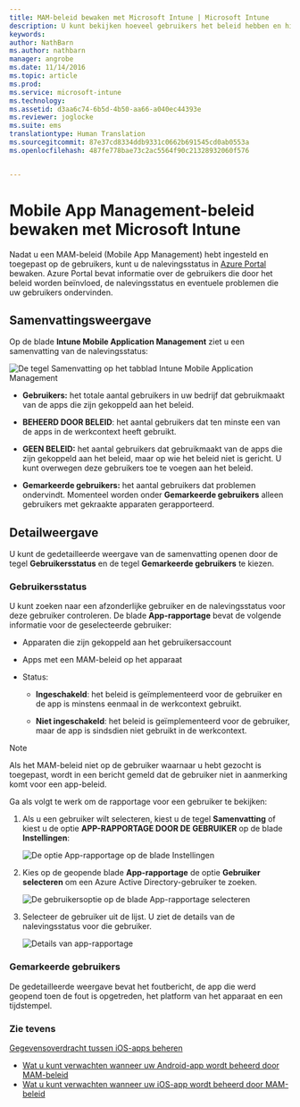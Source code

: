```yaml
---
title: MAM-beleid bewaken met Microsoft Intune | Microsoft Intune
description: U kunt bekijken hoeveel gebruikers het beleid hebben en hier op inzoomen om meer inzicht te verkrijgen.
keywords: 
author: NathBarn
ms.author: nathbarn
manager: angrobe
ms.date: 11/14/2016
ms.topic: article
ms.prod: 
ms.service: microsoft-intune
ms.technology: 
ms.assetid: d3aa6c74-6b5d-4b50-aa66-a040ec44393e
ms.reviewer: joglocke
ms.suite: ems
translationtype: Human Translation
ms.sourcegitcommit: 87e37cd8334ddb9331c0662b691545cd0ab0553a
ms.openlocfilehash: 487fe778bae73c2ac5564f90c21328932060f576


---
```


# <a name="monitor-mobile-app-management-policies-with-microsoft-intune"></a>Mobile App Management-beleid bewaken met Microsoft Intune
Nadat u een MAM-beleid (Mobile App Management) hebt ingesteld en toegepast op de gebruikers, kunt u de nalevingsstatus in [Azure Portal](https://portal.azure.com) bewaken. Azure Portal bevat informatie over de gebruikers die door het beleid worden beïnvloed, de nalevingsstatus en eventuele problemen die uw gebruikers ondervinden.
## <a name="summary-view"></a>Samenvattingsweergave
Op de blade **Intune Mobile Application Management** ziet u een samenvatting van de nalevingsstatus:


![De tegel Samenvatting op het tabblad Intune Mobile Application Management](../media/mam-azure-portal-user-status-summary.png)

-   **Gebruikers:** het totale aantal gebruikers in uw bedrijf dat gebruikmaakt van de apps die zijn gekoppeld aan het beleid.

-   **BEHEERD DOOR BELEID**: het aantal gebruikers dat ten minste een van de apps in de werkcontext heeft gebruikt.

-   **GEEN BELEID:** het aantal gebruikers dat gebruikmaakt van de apps die zijn gekoppeld aan het beleid, maar op wie het beleid niet is gericht. U kunt overwegen deze gebruikers toe te voegen aan het beleid.

- **Gemarkeerde gebruikers:** het aantal gebruikers dat problemen ondervindt. Momenteel worden onder **Gemarkeerde gebruikers** alleen gebruikers met gekraakte apparaten gerapporteerd.


## <a name="detailed-view"></a>Detailweergave
U kunt de gedetailleerde weergave van de samenvatting openen door de tegel **Gebruikersstatus** en de tegel **Gemarkeerde gebruikers** te kiezen.

### <a name="user-status"></a>Gebruikersstatus
U kunt zoeken naar een afzonderlijke gebruiker en de nalevingsstatus voor deze gebruiker controleren. De blade **App-rapportage** bevat de volgende informatie voor de geselecteerde gebruiker:
- Apparaten die zijn gekoppeld aan het gebruikersaccount

- Apps met een MAM-beleid op het apparaat

- Status:

  - **Ingeschakeld**: het beleid is geïmplementeerd voor de gebruiker en de app is minstens eenmaal in de werkcontext gebruikt.

  - **Niet ingeschakeld**: het beleid is geïmplementeerd voor de gebruiker, maar de app is sindsdien niet gebruikt in de werkcontext.

>[!NOTE]
> Als het MAM-beleid niet op de gebruiker waarnaar u hebt gezocht is toegepast, wordt in een bericht gemeld dat de gebruiker niet in aanmerking komt voor een app-beleid.

Ga als volgt te werk om de rapportage voor een gebruiker te bekijken:

1.  Als u een gebruiker wilt selecteren, kiest u de tegel **Samenvatting** of kiest u de optie **APP-RAPPORTAGE DOOR DE GEBRUIKER** op de blade **Instellingen**:

    ![De optie App-rapportage op de blade Instellingen](../media/mam-azure-portal-app-reporting-by-user-settings-blade.png)

2. Kies op de geopende blade **App-rapportage** de optie **Gebruiker selecteren** om een Azure Active Directory-gebruiker te zoeken.

    ![De gebruikersoptie op de blade App-rapportage selecteren](../media/mam-azure-portal-app-reporting-select-user.png)

3. Selecteer de gebruiker uit de lijst. U ziet de details van de nalevingsstatus voor die gebruiker.

    ![Details van app-rapportage](../media/mam-azure-portal-app-reporting-by-user.png)

### <a name="flagged-users"></a>Gemarkeerde gebruikers
De gedetailleerde weergave bevat het foutbericht, de app die werd geopend toen de fout is opgetreden, het platform van het apparaat en een tijdstempel.  

### <a name="see-also"></a>Zie tevens
[Gegevensoverdracht tussen iOS-apps beheren](manage-data-transfer-between-ios-apps-with-microsoft-intune.md)

* [Wat u kunt verwachten wanneer uw Android-app wordt beheerd door MAM-beleid](user-experience-for-mam-enabled-android-apps-with-microsoft-intune.md)
* [Wat u kunt verwachten wanneer uw iOS-app wordt beheerd door MAM-beleid](user-experience-for-mam-enabled-ios-apps-with-microsoft-intune.md)



<!--HONumber=Dec16_HO2-->


